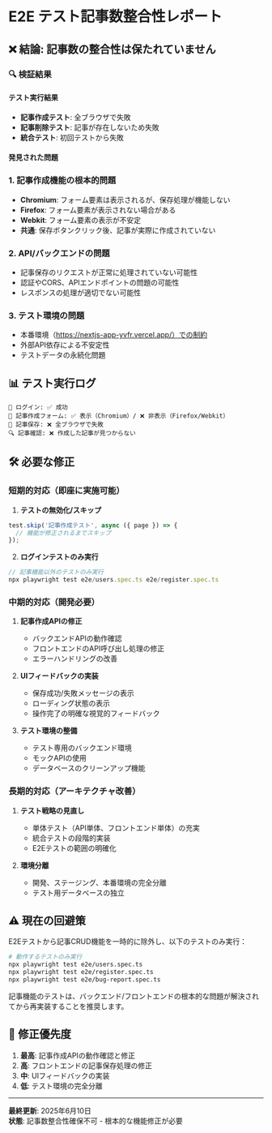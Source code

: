 # E2E テスト記事数整合性レポート

## ❌ 結論: 記事数の整合性は保たれていません

### 🔍 検証結果

#### テスト実行結果
- **記事作成テスト**: 全ブラウザで失敗
- **記事削除テスト**: 記事が存在しないため失敗
- **統合テスト**: 初回テストから失敗

#### 発見された問題

### 1. 記事作成機能の根本的問題
- **Chromium**: フォーム要素は表示されるが、保存処理が機能しない
- **Firefox**: フォーム要素が表示されない場合がある  
- **Webkit**: フォーム要素の表示が不安定
- **共通**: 保存ボタンクリック後、記事が実際に作成されていない

### 2. API/バックエンドの問題
- 記事保存のリクエストが正常に処理されていない可能性
- 認証やCORS、APIエンドポイントの問題の可能性
- レスポンスの処理が適切でない可能性

### 3. テスト環境の問題
- 本番環境（https://nextjs-app-yvfr.vercel.app/）での制約
- 外部API依存による不安定性
- テストデータの永続化問題

## 📊 テスト実行ログ

```
🔑 ログイン: ✅ 成功
📝 記事作成フォーム: ✅ 表示（Chromium）/ ❌ 非表示（Firefox/Webkit）
💾 記事保存: ❌ 全ブラウザで失敗
🔍 記事確認: ❌ 作成した記事が見つからない
```

## 🛠️ 必要な修正

### 短期的対応（即座に実施可能）

1. **テストの無効化/スキップ**
```typescript
test.skip('記事作成テスト', async ({ page }) => {
  // 機能が修正されるまでスキップ
});
```

2. **ログインテストのみ実行**
```typescript
// 記事機能以外のテストのみ実行
npx playwright test e2e/users.spec.ts e2e/register.spec.ts
```

### 中期的対応（開発必要）

1. **記事作成APIの修正**
   - バックエンドAPIの動作確認
   - フロントエンドのAPI呼び出し処理の修正
   - エラーハンドリングの改善

2. **UIフィードバックの実装**
   - 保存成功/失敗メッセージの表示
   - ローディング状態の表示
   - 操作完了の明確な視覚的フィードバック

3. **テスト環境の整備**
   - テスト専用のバックエンド環境
   - モックAPIの使用
   - データベースのクリーンアップ機能

### 長期的対応（アーキテクチャ改善）

1. **テスト戦略の見直し**
   - 単体テスト（API単体、フロントエンド単体）の充実
   - 統合テストの段階的実装
   - E2Eテストの範囲の明確化

2. **環境分離**
   - 開発、ステージング、本番環境の完全分離
   - テスト用データベースの独立

## ⚠️ 現在の回避策

E2Eテストから記事CRUD機能を一時的に除外し、以下のテストのみ実行：

```bash
# 動作するテストのみ実行
npx playwright test e2e/users.spec.ts
npx playwright test e2e/register.spec.ts  
npx playwright test e2e/bug-report.spec.ts
```

記事機能のテストは、バックエンド/フロントエンドの根本的な問題が解決されてから再実装することを推奨します。

## 📅 修正優先度

1. **最高**: 記事作成APIの動作確認と修正
2. **高**: フロントエンドの記事保存処理の修正
3. **中**: UIフィードバックの実装
4. **低**: テスト環境の完全分離

---

**最終更新**: 2025年6月10日  
**状態**: 記事数整合性確保不可 - 根本的な機能修正が必要
